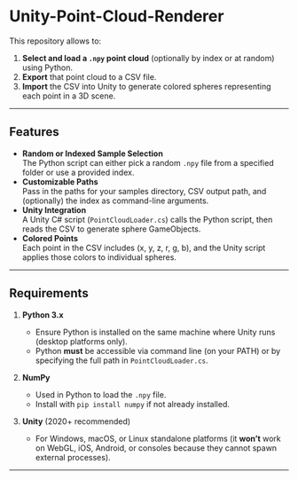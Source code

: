 # Unity-Point-Cloud-Renderer

This repository allows to:

1. **Select and load a `.npy` point cloud** (optionally by index or at random) using Python.  
2. **Export** that point cloud to a CSV file.  
3. **Import** the CSV into Unity to generate colored spheres representing each point in a 3D scene.

---

## Features

- **Random or Indexed Sample Selection**  
  The Python script can either pick a random `.npy` file from a specified folder or use a provided index.  
- **Customizable Paths**  
  Pass in the paths for your samples directory, CSV output path, and (optionally) the index as command-line arguments.  
- **Unity Integration**  
  A Unity C# script (`PointCloudLoader.cs`) calls the Python script, then reads the CSV to generate sphere GameObjects.  
- **Colored Points**  
  Each point in the CSV includes (x, y, z, r, g, b), and the Unity script applies those colors to individual spheres.

---

## Requirements

1. **Python 3.x**  
   - Ensure Python is installed on the same machine where Unity runs (desktop platforms only).  
   - Python **must** be accessible via command line (on your PATH) or by specifying the full path in `PointCloudLoader.cs`.

2. **NumPy**  
   - Used in Python to load the `.npy` file.  
   - Install with `pip install numpy` if not already installed.

3. **Unity** (2020+ recommended)  
   - For Windows, macOS, or Linux standalone platforms (it **won’t** work on WebGL, iOS, Android, or consoles because they cannot spawn external processes).

---

